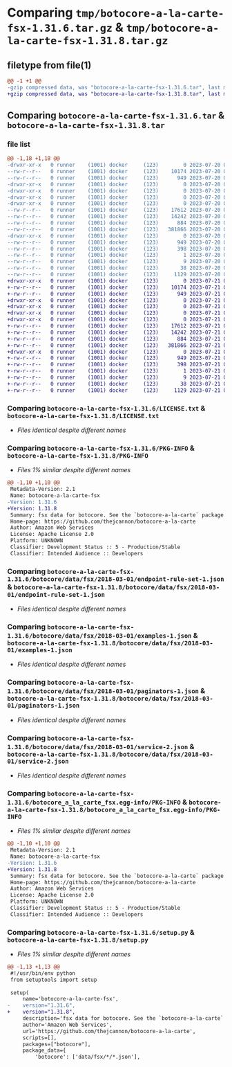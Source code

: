 # Comparing `tmp/botocore-a-la-carte-fsx-1.31.6.tar.gz` & `tmp/botocore-a-la-carte-fsx-1.31.8.tar.gz`

## filetype from file(1)

```diff
@@ -1 +1 @@
-gzip compressed data, was "botocore-a-la-carte-fsx-1.31.6.tar", last modified: Thu Jul 20 01:20:25 2023, max compression
+gzip compressed data, was "botocore-a-la-carte-fsx-1.31.8.tar", last modified: Fri Jul 21 01:21:35 2023, max compression
```

## Comparing `botocore-a-la-carte-fsx-1.31.6.tar` & `botocore-a-la-carte-fsx-1.31.8.tar`

### file list

```diff
@@ -1,18 +1,18 @@
-drwxr-xr-x   0 runner    (1001) docker     (123)        0 2023-07-20 01:20:25.630729 botocore-a-la-carte-fsx-1.31.6/
--rw-r--r--   0 runner    (1001) docker     (123)    10174 2023-07-20 01:20:25.000000 botocore-a-la-carte-fsx-1.31.6/LICENSE.txt
--rw-r--r--   0 runner    (1001) docker     (123)      949 2023-07-20 01:20:25.630729 botocore-a-la-carte-fsx-1.31.6/PKG-INFO
-drwxr-xr-x   0 runner    (1001) docker     (123)        0 2023-07-20 01:20:25.630729 botocore-a-la-carte-fsx-1.31.6/botocore/
-drwxr-xr-x   0 runner    (1001) docker     (123)        0 2023-07-20 01:20:25.630729 botocore-a-la-carte-fsx-1.31.6/botocore/data/
-drwxr-xr-x   0 runner    (1001) docker     (123)        0 2023-07-20 01:20:25.630729 botocore-a-la-carte-fsx-1.31.6/botocore/data/fsx/
-drwxr-xr-x   0 runner    (1001) docker     (123)        0 2023-07-20 01:20:25.630729 botocore-a-la-carte-fsx-1.31.6/botocore/data/fsx/2018-03-01/
--rw-r--r--   0 runner    (1001) docker     (123)    17612 2023-07-20 01:19:55.000000 botocore-a-la-carte-fsx-1.31.6/botocore/data/fsx/2018-03-01/endpoint-rule-set-1.json
--rw-r--r--   0 runner    (1001) docker     (123)    14242 2023-07-20 01:19:55.000000 botocore-a-la-carte-fsx-1.31.6/botocore/data/fsx/2018-03-01/examples-1.json
--rw-r--r--   0 runner    (1001) docker     (123)      884 2023-07-20 01:19:55.000000 botocore-a-la-carte-fsx-1.31.6/botocore/data/fsx/2018-03-01/paginators-1.json
--rw-r--r--   0 runner    (1001) docker     (123)   381866 2023-07-20 01:19:55.000000 botocore-a-la-carte-fsx-1.31.6/botocore/data/fsx/2018-03-01/service-2.json
-drwxr-xr-x   0 runner    (1001) docker     (123)        0 2023-07-20 01:20:25.630729 botocore-a-la-carte-fsx-1.31.6/botocore_a_la_carte_fsx.egg-info/
--rw-r--r--   0 runner    (1001) docker     (123)      949 2023-07-20 01:20:25.000000 botocore-a-la-carte-fsx-1.31.6/botocore_a_la_carte_fsx.egg-info/PKG-INFO
--rw-r--r--   0 runner    (1001) docker     (123)      398 2023-07-20 01:20:25.000000 botocore-a-la-carte-fsx-1.31.6/botocore_a_la_carte_fsx.egg-info/SOURCES.txt
--rw-r--r--   0 runner    (1001) docker     (123)        1 2023-07-20 01:20:25.000000 botocore-a-la-carte-fsx-1.31.6/botocore_a_la_carte_fsx.egg-info/dependency_links.txt
--rw-r--r--   0 runner    (1001) docker     (123)        9 2023-07-20 01:20:25.000000 botocore-a-la-carte-fsx-1.31.6/botocore_a_la_carte_fsx.egg-info/top_level.txt
--rw-r--r--   0 runner    (1001) docker     (123)       38 2023-07-20 01:20:25.630729 botocore-a-la-carte-fsx-1.31.6/setup.cfg
--rw-r--r--   0 runner    (1001) docker     (123)     1129 2023-07-20 01:20:25.000000 botocore-a-la-carte-fsx-1.31.6/setup.py
+drwxr-xr-x   0 runner    (1001) docker     (123)        0 2023-07-21 01:21:35.023172 botocore-a-la-carte-fsx-1.31.8/
+-rw-r--r--   0 runner    (1001) docker     (123)    10174 2023-07-21 01:21:34.000000 botocore-a-la-carte-fsx-1.31.8/LICENSE.txt
+-rw-r--r--   0 runner    (1001) docker     (123)      949 2023-07-21 01:21:35.023172 botocore-a-la-carte-fsx-1.31.8/PKG-INFO
+drwxr-xr-x   0 runner    (1001) docker     (123)        0 2023-07-21 01:21:35.023172 botocore-a-la-carte-fsx-1.31.8/botocore/
+drwxr-xr-x   0 runner    (1001) docker     (123)        0 2023-07-21 01:21:35.023172 botocore-a-la-carte-fsx-1.31.8/botocore/data/
+drwxr-xr-x   0 runner    (1001) docker     (123)        0 2023-07-21 01:21:35.023172 botocore-a-la-carte-fsx-1.31.8/botocore/data/fsx/
+drwxr-xr-x   0 runner    (1001) docker     (123)        0 2023-07-21 01:21:35.023172 botocore-a-la-carte-fsx-1.31.8/botocore/data/fsx/2018-03-01/
+-rw-r--r--   0 runner    (1001) docker     (123)    17612 2023-07-21 01:21:06.000000 botocore-a-la-carte-fsx-1.31.8/botocore/data/fsx/2018-03-01/endpoint-rule-set-1.json
+-rw-r--r--   0 runner    (1001) docker     (123)    14242 2023-07-21 01:21:06.000000 botocore-a-la-carte-fsx-1.31.8/botocore/data/fsx/2018-03-01/examples-1.json
+-rw-r--r--   0 runner    (1001) docker     (123)      884 2023-07-21 01:21:06.000000 botocore-a-la-carte-fsx-1.31.8/botocore/data/fsx/2018-03-01/paginators-1.json
+-rw-r--r--   0 runner    (1001) docker     (123)   381866 2023-07-21 01:21:06.000000 botocore-a-la-carte-fsx-1.31.8/botocore/data/fsx/2018-03-01/service-2.json
+drwxr-xr-x   0 runner    (1001) docker     (123)        0 2023-07-21 01:21:35.023172 botocore-a-la-carte-fsx-1.31.8/botocore_a_la_carte_fsx.egg-info/
+-rw-r--r--   0 runner    (1001) docker     (123)      949 2023-07-21 01:21:34.000000 botocore-a-la-carte-fsx-1.31.8/botocore_a_la_carte_fsx.egg-info/PKG-INFO
+-rw-r--r--   0 runner    (1001) docker     (123)      398 2023-07-21 01:21:34.000000 botocore-a-la-carte-fsx-1.31.8/botocore_a_la_carte_fsx.egg-info/SOURCES.txt
+-rw-r--r--   0 runner    (1001) docker     (123)        1 2023-07-21 01:21:34.000000 botocore-a-la-carte-fsx-1.31.8/botocore_a_la_carte_fsx.egg-info/dependency_links.txt
+-rw-r--r--   0 runner    (1001) docker     (123)        9 2023-07-21 01:21:34.000000 botocore-a-la-carte-fsx-1.31.8/botocore_a_la_carte_fsx.egg-info/top_level.txt
+-rw-r--r--   0 runner    (1001) docker     (123)       38 2023-07-21 01:21:35.023172 botocore-a-la-carte-fsx-1.31.8/setup.cfg
+-rw-r--r--   0 runner    (1001) docker     (123)     1129 2023-07-21 01:21:34.000000 botocore-a-la-carte-fsx-1.31.8/setup.py
```

### Comparing `botocore-a-la-carte-fsx-1.31.6/LICENSE.txt` & `botocore-a-la-carte-fsx-1.31.8/LICENSE.txt`

 * *Files identical despite different names*

### Comparing `botocore-a-la-carte-fsx-1.31.6/PKG-INFO` & `botocore-a-la-carte-fsx-1.31.8/PKG-INFO`

 * *Files 1% similar despite different names*

```diff
@@ -1,10 +1,10 @@
 Metadata-Version: 2.1
 Name: botocore-a-la-carte-fsx
-Version: 1.31.6
+Version: 1.31.8
 Summary: fsx data for botocore. See the `botocore-a-la-carte` package for more info.
 Home-page: https://github.com/thejcannon/botocore-a-la-carte
 Author: Amazon Web Services
 License: Apache License 2.0
 Platform: UNKNOWN
 Classifier: Development Status :: 5 - Production/Stable
 Classifier: Intended Audience :: Developers
```

### Comparing `botocore-a-la-carte-fsx-1.31.6/botocore/data/fsx/2018-03-01/endpoint-rule-set-1.json` & `botocore-a-la-carte-fsx-1.31.8/botocore/data/fsx/2018-03-01/endpoint-rule-set-1.json`

 * *Files identical despite different names*

### Comparing `botocore-a-la-carte-fsx-1.31.6/botocore/data/fsx/2018-03-01/examples-1.json` & `botocore-a-la-carte-fsx-1.31.8/botocore/data/fsx/2018-03-01/examples-1.json`

 * *Files identical despite different names*

### Comparing `botocore-a-la-carte-fsx-1.31.6/botocore/data/fsx/2018-03-01/paginators-1.json` & `botocore-a-la-carte-fsx-1.31.8/botocore/data/fsx/2018-03-01/paginators-1.json`

 * *Files identical despite different names*

### Comparing `botocore-a-la-carte-fsx-1.31.6/botocore/data/fsx/2018-03-01/service-2.json` & `botocore-a-la-carte-fsx-1.31.8/botocore/data/fsx/2018-03-01/service-2.json`

 * *Files identical despite different names*

### Comparing `botocore-a-la-carte-fsx-1.31.6/botocore_a_la_carte_fsx.egg-info/PKG-INFO` & `botocore-a-la-carte-fsx-1.31.8/botocore_a_la_carte_fsx.egg-info/PKG-INFO`

 * *Files 1% similar despite different names*

```diff
@@ -1,10 +1,10 @@
 Metadata-Version: 2.1
 Name: botocore-a-la-carte-fsx
-Version: 1.31.6
+Version: 1.31.8
 Summary: fsx data for botocore. See the `botocore-a-la-carte` package for more info.
 Home-page: https://github.com/thejcannon/botocore-a-la-carte
 Author: Amazon Web Services
 License: Apache License 2.0
 Platform: UNKNOWN
 Classifier: Development Status :: 5 - Production/Stable
 Classifier: Intended Audience :: Developers
```

### Comparing `botocore-a-la-carte-fsx-1.31.6/setup.py` & `botocore-a-la-carte-fsx-1.31.8/setup.py`

 * *Files 1% similar despite different names*

```diff
@@ -1,13 +1,13 @@
 #!/usr/bin/env python
 from setuptools import setup
 
 setup(
     name='botocore-a-la-carte-fsx',
-    version="1.31.6",
+    version="1.31.8",
     description='fsx data for botocore. See the `botocore-a-la-carte` package for more info.',
     author='Amazon Web Services',
     url='https://github.com/thejcannon/botocore-a-la-carte',
     scripts=[],
     packages=["botocore"],
     package_data={
         'botocore': ['data/fsx/*/*.json'],
```

